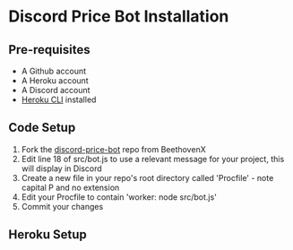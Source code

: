 # Discord Price Bot Installation

## Pre-requisites
- A Github account
- A Heroku account
- A Discord account
- [Heroku CLI](https://devcenter.heroku.com/articles/heroku-cli) installed

## Code Setup

1. Fork the [discord-price-bot](https://github.com/beethovenxfi/discord-price-bot) repo from BeethovenX
2. Edit line 18 of src/bot.js to use a relevant message for your project, this will display in Discord
3. Create a new file in your repo's root directory called 'Procfile' - note capital P and no extension
4. Edit your Procfile to contain 'worker: node src/bot.js'
5. Commit your changes

## Heroku Setup

